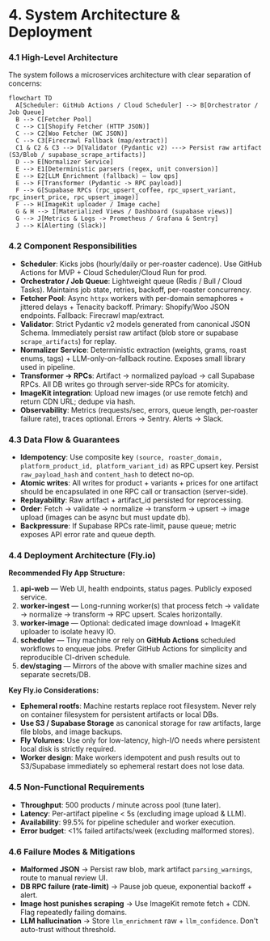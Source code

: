 # 4. System Architecture & Deployment

### 4.1 High-Level Architecture

The system follows a microservices architecture with clear separation of concerns:

```mermaid
flowchart TD
  A[Scheduler: GitHub Actions / Cloud Scheduler] --> B[Orchestrator / Job Queue]
  B --> C[Fetcher Pool]
  C --> C1[Shopify Fetcher (HTTP JSON)]
  C --> C2[Woo Fetcher (WC JSON)]
  C --> C3[Firecrawl Fallback (map/extract)]
  C1 & C2 & C3 --> D[Validator (Pydantic v2) ---> Persist raw artifact (S3/Blob / supabase_scrape_artifacts)]
  D --> E[Normalizer Service]
  E --> E1[Deterministic parsers (regex, unit conversion)]
  E --> E2[LLM Enrichment (fallback) — low qps]
  E --> F[Transformer (Pydantic -> RPC payload)]
  F --> G[Supabase RPCs (rpc_upsert_coffee, rpc_upsert_variant, rpc_insert_price, rpc_upsert_image)]
  F --> H[ImageKit uploader / Image cache]
  G & H --> I[Materialized Views / Dashboard (supabase views)]
  G --> J[Metrics & Logs -> Prometheus / Grafana & Sentry]
  J --> K[Alerting (Slack)]
```

### 4.2 Component Responsibilities

* **Scheduler**: Kicks jobs (hourly/daily or per-roaster cadence). Use GitHub Actions for MVP + Cloud Scheduler/Cloud Run for prod.
* **Orchestrator / Job Queue**: Lightweight queue (Redis / Bull / Cloud Tasks). Maintains job state, retries, backoff, per-roaster concurrency.
* **Fetcher Pool**: Async `httpx` workers with per-domain semaphores + jittered delays + Tenacity backoff. Primary: Shopify/Woo JSON endpoints. Fallback: Firecrawl map/extract.
* **Validator**: Strict Pydantic v2 models generated from canonical JSON Schema. Immediately persist raw artifact (blob store or supabase `scrape_artifacts`) for replay.
* **Normalizer Service**: Deterministic extraction (weights, grams, roast enums, tags) + LLM-only-on-fallback routine. Exposes small library used in pipeline.
* **Transformer → RPCs**: Artifact → normalized payload → call Supabase RPCs. All DB writes go through server-side RPCs for atomicity.
* **ImageKit integration**: Upload new images (or use remote fetch) and return CDN URL; dedupe via hash.
* **Observability**: Metrics (requests/sec, errors, queue length, per-roaster failure rate), traces optional. Errors -> Sentry. Alerts -> Slack.

### 4.3 Data Flow & Guarantees

* **Idempotency**: Use composite key `(source, roaster_domain, platform_product_id, platform_variant_id)` as RPC upsert key. Persist `raw_payload_hash` and `content_hash` to detect no-op.
* **Atomic writes**: All writes for product + variants + prices for one artifact should be encapsulated in one RPC call or transaction (server-side).
* **Replayability**: Raw artifact + artifact\_id persisted for reprocessing.
* **Order**: Fetch → validate → normalize → transform → upsert → image upload (images can be async but must update db).
* **Backpressure**: If Supabase RPCs rate-limit, pause queue; metric exposes API error rate and queue depth.

### 4.4 Deployment Architecture (Fly.io)

**Recommended Fly App Structure:**
1. **api-web** — Web UI, health endpoints, status pages. Publicly exposed service.
2. **worker-ingest** — Long-running worker(s) that process fetch → validate → normalize → transform → RPC upsert. Scales horizontally.
3. **worker-image** — Optional: dedicated image download + ImageKit uploader to isolate heavy IO.
4. **scheduler** — Tiny machine or rely on **GitHub Actions** scheduled workflows to enqueue jobs. Prefer GitHub Actions for simplicity and reproducible CI-driven schedule.
5. **dev/staging** — Mirrors of the above with smaller machine sizes and separate secrets/DB.

**Key Fly.io Considerations:**
* **Ephemeral rootfs**: Machine restarts replace root filesystem. Never rely on container filesystem for persistent artifacts or local DBs.
* **Use S3 / Supabase Storage** as canonical storage for raw artifacts, large file blobs, and image backups.
* **Fly Volumes**: Use only for low-latency, high-I/O needs where persistent local disk is strictly required.
* **Worker design**: Make workers idempotent and push results out to S3/Supabase immediately so ephemeral restart does not lose data.

### 4.5 Non-Functional Requirements

* **Throughput**: 500 products / minute across pool (tune later).
* **Latency**: Per-artifact pipeline < 5s (excluding image upload & LLM).
* **Availability**: 99.5% for pipeline scheduler and worker execution.
* **Error budget**: <1% failed artifacts/week (excluding malformed stores).

### 4.6 Failure Modes & Mitigations

* **Malformed JSON** → Persist raw blob, mark artifact `parsing_warnings`, route to manual review UI.
* **DB RPC failure (rate-limit)** → Pause job queue, exponential backoff + alert.
* **Image host punishes scraping** → Use ImageKit remote fetch + CDN. Flag repeatedly failing domains.
* **LLM hallucination** → Store `llm_enrichment` raw + `llm_confidence`. Don't auto-trust without threshold.
